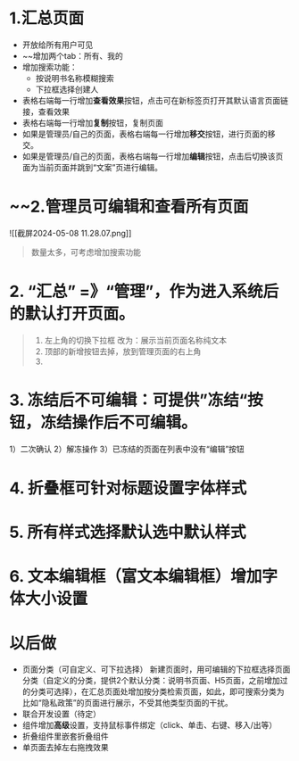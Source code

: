 # 1.汇总页面

- 开放给所有用户可见
- ~~增加两个tab：所有、我的
- 增加搜索功能：
	- 按说明书名称模糊搜索
	- 下拉框选择创建人
- 表格右端每一行增加**查看效果**按钮，点击可在新标签页打开其默认语言页面链接，查看效果
- 表格右端每一行增加**复制**按钮，复制页面
- 如果是管理员/自己的页面，表格右端每一行增加**移交**按钮，进行页面的移交。
- 如果是管理员/自己的页面，表格右端每一行增加**编辑**按钮，点击后切换该页面为当前页面并跳到“文案”页进行编辑。

# ~~2.管理员可编辑和查看所有页面

![[截屏2024-05-08 11.28.07.png]]

> 数量太多，可考虑增加搜索功能


# 2. “汇总” =》“管理”，作为进入系统后的默认打开页面。
> 1) 左上角的切换下拉框 改为：展示当前页面名称纯文本
> 2) 顶部的新增按钮去掉，放到管理页面的右上角
> 3) 


# 3. 冻结后不可编辑：可提供”冻结“按钮，冻结操作后不可编辑。
1）二次确认
2）解冻操作
3）已冻结的页面在列表中没有“编辑”按钮


# 4. 折叠框可针对标题设置字体样式

# 5. 所有样式选择默认选中默认样式

# 6. 文本编辑框（富文本编辑框）增加字体大小设置




# 以后做
- 页面分类（可自定义、可下拉选择）
	新建页面时，用可编辑的下拉框选择页面分类（自定义的分类，提供2个默认分类：说明书页面、H5页面，之前增加过的分类可选择），在汇总页面处增加按分类检索页面，如此，即可搜索分类为比如“隐私政策”的页面进行展示，不受其他类型页面的干扰。
- 联合开发设置（待定）
- 组件增加**高级**设置，支持鼠标事件绑定（click、单击、右键、移入/出等）
- 折叠组件里嵌套折叠组件
- 单页面去掉左右拖拽效果




